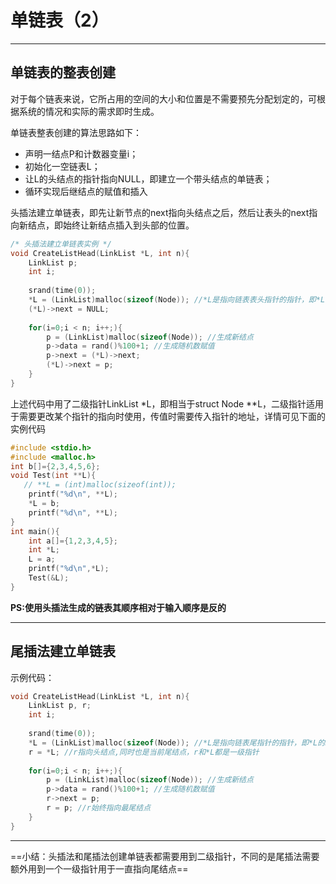# 单链表（2）

-------

## 单链表的整表创建

对于每个链表来说，它所占用的空间的大小和位置是不需要预先分配划定的，可根据系统的情况和实际的需求即时生成。

单链表整表创建的算法思路如下：

- 声明一结点P和计数器变量i；
- 初始化一空链表L；
- 让L的头结点的指针指向NULL，即建立一个带头结点的单链表；
- 循环实现后继结点的赋值和插入

头插法建立单链表，即先让新节点的next指向头结点之后，然后让表头的next指向新结点，即始终让新结点插入到头部的位置。

```c
/* 头插法建立单链表实例 */
void CreateListHead(LinkList *L, int n){
    LinkList p;
    int i;
    
    srand(time(0));
    *L = (LinkList)malloc(sizeof(Node)); //*L是指向链表表头指针的指针，即*L的next指向的是头结点
    (*L)->next = NULL;
    
    for(i=0;i < n; i++;){
        p = (LinkList)malloc(sizeof(Node)); //生成新结点
        p->data = rand()%100+1; //生成随机数赋值
        p->next = (*L)->next;
        (*L)->next = p;
    }
}
```

上述代码中用了二级指针LinkList *L，即相当于struct Node **L，二级指针适用于需要更改某个指针的指向时使用，传值时需要传入指针的地址，详情可见下面的实例代码

```c
#include <stdio.h>
#include <malloc.h>
int b[]={2,3,4,5,6};
void Test(int **L){
   // **L = (int)malloc(sizeof(int));
    printf("%d\n", **L);
    *L = b;
    printf("%d\n", **L);
}
int main(){
    int a[]={1,2,3,4,5};
    int *L;
    L = a;
    printf("%d\n",*L);
    Test(&L);
}
```

**PS:使用头插法生成的链表其顺序相对于输入顺序是反的**

---

## 尾插法建立单链表

示例代码：

```c
void CreateListHead(LinkList *L, int n){
    LinkList p, r;
    int i;
    
    srand(time(0));
    *L = (LinkList)malloc(sizeof(Node)); //*L是指向链表尾指针的指针，即*L的next指向的是头结点
    r = *L; //r指向头结点,同时也是当前尾结点，r和*L都是一级指针
    
    for(i=0;i < n; i++;){
        p = (LinkList)malloc(sizeof(Node)); //生成新结点
        p->data = rand()%100+1; //生成随机数赋值
        r->next = p;
        r = p; //r始终指向最尾结点
    }
}
```

---

==小结：头插法和尾插法创建单链表都需要用到二级指针，不同的是尾插法需要额外用到一个一级指针用于一直指向尾结点==